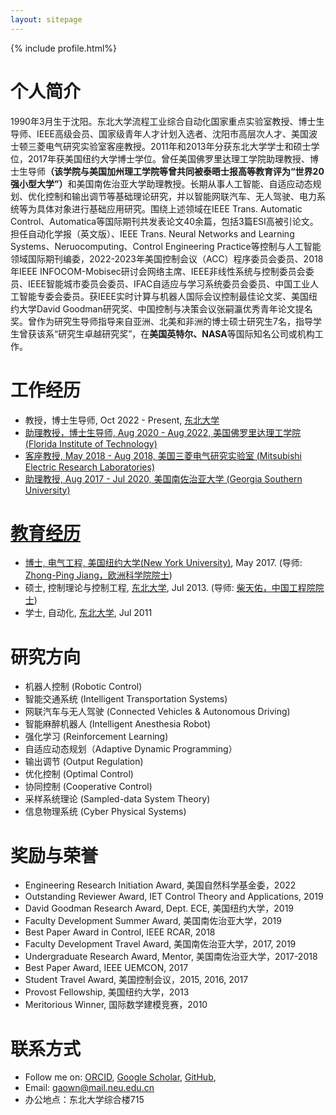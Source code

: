 ```yaml
---
layout: sitepage
---
```


[comment]: # (Insert my picture)
{% include profile.html%}

[comment]: # (Insert my resume below)

# 个人简介
1990年3月生于沈阳。东北大学流程工业综合自动化国家重点实验室教授、博士生导师、IEEE高级会员、国家级青年人才计划入选者、沈阳市高层次人才、美国波士顿三菱电气研究实验室客座教授。2011年和2013年分获东北大学学士和硕士学位，2017年获美国纽约大学博士学位。曾任美国佛罗里达理工学院助理教授、博士生导师<strong>（该学院与美国加州理工学院等曾共同被泰晤士报高等教育评为“世界20强小型大学”）</strong>和美国南佐治亚大学助理教授。长期从事人工智能、自适应动态规划、优化控制和输出调节等基础理论研究，并以智能网联汽车、无人驾驶、电力系统等为具体对象进行基础应用研究。围绕上述领域在IEEE Trans. Automatic Control、Automatica等国际期刊共发表论文40余篇，包括3篇ESI高被引论文。担任自动化学报（英文版）、IEEE Trans. Neural Networks and Learning Systems、Neruocomputing、Control Engineering Practice等控制与人工智能领域国际期刊编委，2022-2023年美国控制会议（ACC）程序委员会委员、2018年IEEE INFOCOM-Mobisec研讨会网络主席、IEEE非线性系统与控制委员会委员、IEEE智能城市委员会委员、IFAC自适应与学习系统委员会委员、中国工业人工智能专委会委员。获IEEE实时计算与机器人国际会议控制最佳论文奖、美国纽约大学David Goodman研究奖、中国控制与决策会议张嗣瀛优秀青年论文提名奖。曾作为研究生导师指导来自亚洲、北美和非洲的博士硕士研究生7名，指导学生曾获该系“研究生卓越研究奖”，在<strong>美国英特尔、NASA</strong>等国际知名公司或机构工作。

# 工作经历
* 教授，博士生导师, Oct 2022 - Present, <a href="http://www.neu.edu.cn">东北大学 
* 助理教授，博士生导师, Aug 2020 - Aug 2022, <a href="http://www.fit.edu">美国佛罗里达理工学院 (Florida Institute of Technology)
* 客座教授, May 2018 - Aug 2018, <a href="http://www.merl.com">美国三菱电气研究实验室 (Mitsubishi Electric Research Laboratories)
* 助理教授, Aug 2017 - Jul 2020, <a href="http://www.georgiasouthern.com">美国南佐治亚大学 (Georgia Southern University)
  
# 教育经历
* 博士, 电气工程, <a href="http://www.nyu.edu">美国纽约大学(New York University)</a>, May 2017. (导师: <a href="http://engineering.nyu.edu/people/zhong-ping-jiang">Zhong-Ping Jiang，欧洲科学院院士</a>)
* 硕士, 控制理论与控制工程, <a href="http://www.neu.edu.cn/">东北大学</a>, Jul 2013. (导师: <a href="http://www.ise.neu.edu.cn/2019/0109/c1432a8406/page.htm/">柴天佑，中国工程院院士</a>)
* 学士, 自动化, <a href="http://www.neu.edu.cn">东北大学</a>, Jul 2011

# 研究方向
* 机器人控制 (Robotic Control)
* 智能交通系统 (Intelligent Transportation Systems)
* 网联汽车与无人驾驶 (Connected Vehicles & Autonomous Driving) 
* 智能麻醉机器人 (Intelligent Anesthesia Robot)
* 强化学习 (Reinforcement Learning) 
* 自适应动态规划（Adaptive Dynamic Programming）
* 输出调节 (Output Regulation)
* 优化控制 (Optimal Control)
* 协同控制 (Cooperative Control) 
* 采样系统理论 (Sampled-data System Theory)
* 信息物理系统 (Cyber Physical Systems)

# 奖励与荣誉
* Engineering Research Initiation Award, 美国自然科学基金委，2022
* Outstanding Reviewer Award, IET Control Theory and Applications, 2019
* David Goodman Research Award, Dept. ECE, 美国纽约大学，2019
* Faculty Development Summer Award, 美国南佐治亚大学，2019
* Best Paper Award in Control, IEEE RCAR, 2018
* Faculty Development Travel Award, 美国南佐治亚大学，2017, 2019
* Undergraduate Research Award, Mentor, 美国南佐治亚大学，2017-2018
* Best Paper Award, IEEE UEMCON, 2017
* Student Travel Award, 美国控制会议，2015, 2016, 2017 
* Provost Fellowship, 美国纽约大学，2013 
* Meritorious Winner, 国际数学建模竞赛，2010
  
# 联系方式
* Follow me on:
[ORCID](https://orcid.org/0000-0001-7921-018X),
[Google Scholar](https://scholar.google.com/citations?user=XNYwzswAAAAJ&hl),
[GitHub](https://github.com/WeinanGao/),
* Email: gaown@mail.neu.edu.cn
* 办公地点：东北大学综合楼715

